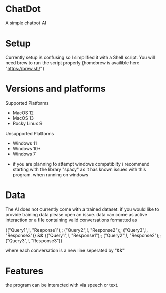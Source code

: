 # ChatDot
A simple chatbot AI

# Setup
Currently setup is confusing so I simplified it with a Shell script.
You will need brew to run the script properly (homebrew is availible here "https://brew.sh/")

# Versions and platforms
  Supported Platforms
  - MacOS 12
  - MacOS 13
  - Rocky Linux 9

  Unsupported Platforms
  - Windows 11
  - Windows 10*
  - Windows 7

* if you are planning to attempt windows compatibilty i recommend starting with the library "spacy" as it has known issues with this program. when running on windows

# Data

The AI does not currently come with a trained dataset. if you would like to provide training data please open an issue. data can come as active interaction or a file containing valid conversations formatted as 

{("Query1",!, "Response1");; ("Query2",!, "Response2");; ("Query3",!, "Response3")}
&&
{("Query1",!, "Response1");; ("Query2",!, "Response2");; ("Query3",!, "Response3")}

where each conversation is a new line seperated by "&&"

# Features

the program can be interacted with via speech or text.
